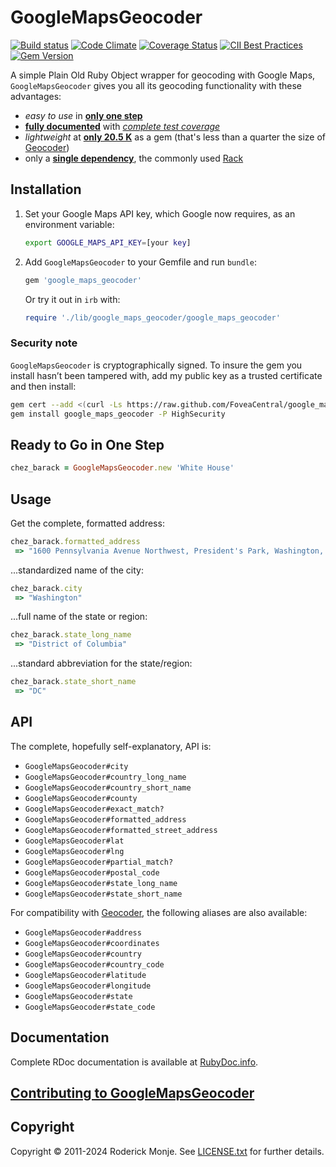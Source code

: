 # GoogleMapsGeocoder

[![Build status](https://github.com/FoveaCentral/google_maps_geocoder/workflows/test/badge.svg)](https://github.com/FoveaCentral/google_maps_geocoder/actions/workflows/test.yml)
[![Code Climate](https://codeclimate.com/github/FoveaCentral/google_maps_geocoder.svg)](https://codeclimate.com/github/FoveaCentral/google_maps_geocoder)
[![Coverage Status](https://coveralls.io/repos/github/FoveaCentral/google_maps_geocoder/badge.svg?branch=master)](https://coveralls.io/github/FoveaCentral/google_maps_geocoder?branch=master)
[![CII Best Practices](https://bestpractices.coreinfrastructure.org/projects/92/badge)](https://bestpractices.coreinfrastructure.org/projects/92)
[![Gem Version](https://badge.fury.io/rb/google_maps_geocoder.svg)](https://rubygems.org/gems/google_maps_geocoder)

A simple Plain Old Ruby Object wrapper for geocoding with Google Maps, `GoogleMapsGeocoder` gives you all its geocoding functionality with these advantages:
  * *easy to use* in **[only one step](#ready-to-go-in-one-step)**
  * **[fully documented](https://www.rubydoc.info/gems/google_maps_geocoder)** with *[complete test coverage](https://coveralls.io/github/FoveaCentral/google_maps_geocoder)*
  * *lightweight* at **[only 20.5 K](https://rubygems.org/gems/google_maps_geocoder)** as a gem (that's less than a quarter the size of [Geocoder](https://rubygems.org/gems/geocoder))
  * only a **[single dependency](google_maps_geocoder.gemspec)**, the commonly used [Rack](https://github.com/rack/rack)


## Installation

1. Set your Google Maps API key, which Google now requires, as an environment variable:

    ```bash
    export GOOGLE_MAPS_API_KEY=[your key]
    ```

2. Add `GoogleMapsGeocoder` to your Gemfile and run `bundle`:

    ```ruby
    gem 'google_maps_geocoder'
    ```

    Or try it out in `irb` with:

    ```ruby
    require './lib/google_maps_geocoder/google_maps_geocoder'
    ```

### Security note

`GoogleMapsGeocoder` is cryptographically signed. To insure the gem you install hasn’t been tampered with, add my public key as a trusted certificate and then install:

```sh
gem cert --add <(curl -Ls https://raw.github.com/FoveaCentral/google_maps_geocoder/master/certs/ivanoblomov.pem)
gem install google_maps_geocoder -P HighSecurity
```

## Ready to Go in One Step

```ruby
chez_barack = GoogleMapsGeocoder.new 'White House'
```

## Usage

Get the complete, formatted address:

```ruby
chez_barack.formatted_address
 => "1600 Pennsylvania Avenue Northwest, President's Park, Washington, DC 20500, USA"
```

...standardized name of the city:

```ruby
chez_barack.city
 => "Washington"
```

...full name of the state or region:

```ruby
chez_barack.state_long_name
 => "District of Columbia"
```

...standard abbreviation for the state/region:

```ruby
chez_barack.state_short_name
 => "DC"
```

## API

The complete, hopefully self-explanatory, API is:

* `GoogleMapsGeocoder#city`
* `GoogleMapsGeocoder#country_long_name`
* `GoogleMapsGeocoder#country_short_name`
* `GoogleMapsGeocoder#county`
* `GoogleMapsGeocoder#exact_match?`
* `GoogleMapsGeocoder#formatted_address`
* `GoogleMapsGeocoder#formatted_street_address`
* `GoogleMapsGeocoder#lat`
* `GoogleMapsGeocoder#lng`
* `GoogleMapsGeocoder#partial_match?`
* `GoogleMapsGeocoder#postal_code`
* `GoogleMapsGeocoder#state_long_name`
* `GoogleMapsGeocoder#state_short_name`

For compatibility with [Geocoder](https://github.com/alexreisner/geocoder), the following aliases are also available:

* `GoogleMapsGeocoder#address`
* `GoogleMapsGeocoder#coordinates`
* `GoogleMapsGeocoder#country`
* `GoogleMapsGeocoder#country_code`
* `GoogleMapsGeocoder#latitude`
* `GoogleMapsGeocoder#longitude`
* `GoogleMapsGeocoder#state`
* `GoogleMapsGeocoder#state_code`

## Documentation

Complete RDoc documentation is available at [RubyDoc.info](https://www.rubydoc.info/gems/google_maps_geocoder).

## [Contributing to GoogleMapsGeocoder](.github/CONTRIBUTING.md)

## Copyright

Copyright © 2011-2024 Roderick Monje. See [LICENSE.txt](LICENSE.txt) for further details.
